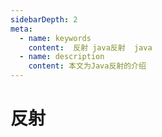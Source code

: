 ```yaml
---
sidebarDepth: 2
meta:
  - name: keywords
    content:  反射 java反射  java 
  - name: description
    content: 本文为Java反射的介绍
---
```


# 反射 


